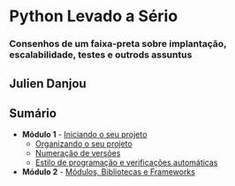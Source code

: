 # Python Levado a Sério
### Consenhos de um faixa-preta sobre implantação, escalabilidade, testes e outrods assuntus 
## Julien Danjou 

## Sumário
- **Módulo 1** - [Iniciando o seu projeto](./1%20-%20Iniciando%20o%20seu%20projeto/)  
    - [Organizando o seu projeto](./1%20-%20Iniciando%20o%20seu%20projeto/Organizando_o_Seu_Projeto.md)  
    - [Numeração de versões](./1%20-%20Iniciando%20o%20seu%20projeto/N%C3%BAmera%C3%A7%C3%A3o_de_vers%C3%B5es.md)  
    - [Estilo de programação e verificações automáticas](./1%20-%20Iniciando%20o%20seu%20projeto/Estilo_de_programa%C3%A7%C3%A3o_e_verifica%C3%A7%C3%B5es_autom%C3%A1ticas.md)  
- **Módulo 2** - [Módulos, Bibliotecas e Frameworks](./2%20-%20M%C3%B3dulos%2C%20bibliotecas%20e%20frameworks/)  
